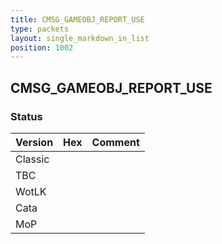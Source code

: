 ```yaml
---
title: CMSG_GAMEOBJ_REPORT_USE
type: packets
layout: single_markdown_in_list
position: 1002
---
```


## CMSG_GAMEOBJ_REPORT_USE

### Status

Version | Hex | Comment
---------- | ---------- | ----------
Classic |  |
TBC |  |
WotLK |  |
Cata |  |
MoP |  |
